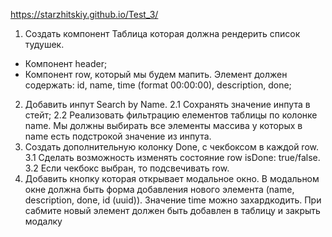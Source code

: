 https://starzhitskiy.github.io/Test_3/
1. Создать компонент Таблица которая должна рендерить список тудушек.
 - Компонент header;
 - Компонент row, который мы будем мапить. Элемент должен содержать: id, name, time (format 
00:00:00), description, done;
2. Добавить инпут Search by Name.
2.1 Сохранять значение инпута в стейт;
2.2 Реализовать фильтрацию елементов таблицы по колонке name. Мы должны выбирать все 
элементы массива у которых в name есть подстрокой значение из инпута. 
3. Создать дополнительную колонку Done, с чекбоксом в каждой row. 
3.1 Сделать возможность изменять состояние row isDone: true/false.
3.2 Если чекбокс выбран, то подсвечивать row.
4. Добавить кнопку которая открывает модальное окно.
В модальном окне должна быть форма добавления нового элемента (name, description, done, id 
(uuid)).
Значение time можно захардкодить.
При сабмите новый элемент должен быть добавлен в таблицу и закрыть модалку
